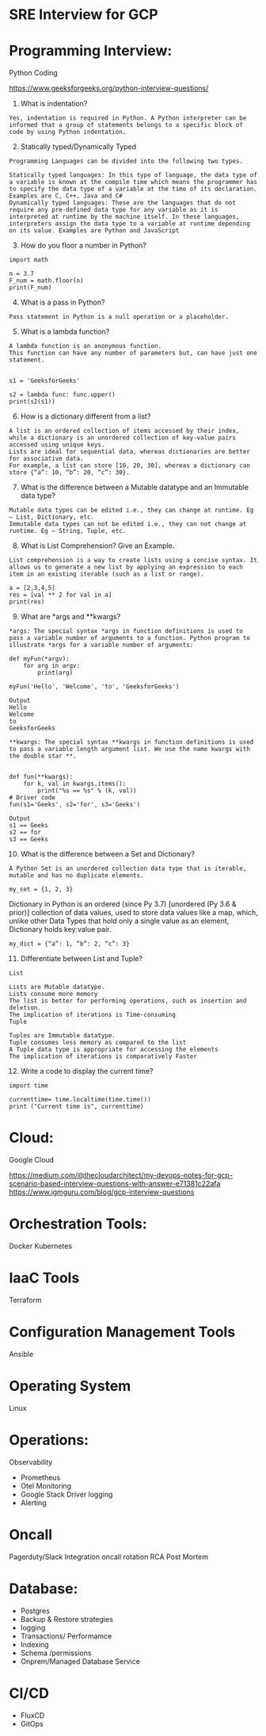 # SRE Interview for GCP

# Programming Interview:

Python Coding 

https://www.geeksforgeeks.org/python-interview-questions/
1. What is indentation?
```
Yes, indentation is required in Python. A Python interpreter can be informed that a group of statements belongs to a specific block of code by using Python indentation.
```
2. Statically typed/Dynamically Typed
```
Programming Languages can be divided into the following two types.

Statically typed languages: In this type of language, the data type of a variable is known at the compile time which means the programmer has to specify the data type of a variable at the time of its declaration. Examples are C, C++, Java and C#
Dynamically typed languages: These are the languages that do not require any pre-defined data type for any variable as it is interpreted at runtime by the machine itself. In these languages, interpreters assign the data type to a variable at runtime depending on its value. Examples are Python and JavaScript
```

3. How do you floor a number in Python?
```
import math

n = 3.7
F_num = math.floor(n)
print(F_num) 
```

4. What is a pass in Python?
```
Pass statement in Python is a null operation or a placeholder.
```

5. What is a lambda function?
```
A lambda function is an anonymous function. 
This function can have any number of parameters but, can have just one statement.


s1 = 'GeeksforGeeks'

s2 = lambda func: func.upper()
print(s2(s1))
```
6. How is a dictionary different from a list?
```
A list is an ordered collection of items accessed by their index, while a dictionary is an unordered collection of key-value pairs accessed using unique keys. 
Lists are ideal for sequential data, whereas dictionaries are better for associative data. 
For example, a list can store [10, 20, 30], whereas a dictionary can store {“a”: 10, “b”: 20, “c”: 30}.
```

7. What is the difference between a Mutable datatype and an Immutable data type?
```
Mutable data types can be edited i.e., they can change at runtime. Eg – List, Dictionary, etc.
Immutable data types can not be edited i.e., they can not change at runtime. Eg – String, Tuple, etc.
```
8. What is List Comprehension? Give an Example.
```
List comprehension is a way to create lists using a concise syntax. It allows us to generate a new list by applying an expression to each item in an existing iterable (such as a list or range).

a = [2,3,4,5]
res = [val ** 2 for val in a]
print(res)
```
9. What are *args and **kwargs?
```
*args: The special syntax *args in function definitions is used to pass a variable number of arguments to a function. Python program to illustrate *args for a variable number of arguments:

def myFun(*argv):
    for arg in argv:
        print(arg)

myFun('Hello', 'Welcome', 'to', 'GeeksforGeeks')

Output
Hello
Welcome
to
GeeksforGeeks
```

```
**kwargs: The special syntax **kwargs in function definitions is used to pass a variable length argument list. We use the name kwargs with the double star **.


def fun(**kwargs):
    for k, val in kwargs.items():
        print("%s == %s" % (k, val))
# Driver code
fun(s1='Geeks', s2='for', s3='Geeks')

Output
s1 == Geeks
s2 == for
s3 == Geeks
```
10. What is the difference between a Set and Dictionary?
```
A Python Set is an unordered collection data type that is iterable, mutable and has no duplicate elements.

my_set = {1, 2, 3}
```
Dictionary in Python is an ordered (since Py 3.7) [unordered (Py 3.6 & prior)] collection of data values, used to store data values like a map, which, unlike other Data Types that hold only a single value as an element, Dictionary holds key:value pair.
```
my_dict = {“a”: 1, “b”: 2, “c”: 3}
```
11. Differentiate between List and Tuple?

```
List

Lists are Mutable datatype.
Lists consume more memory
The list is better for performing operations, such as insertion and deletion.
The implication of iterations is Time-consuming
Tuple

Tuples are Immutable datatype.
Tuple consumes less memory as compared to the list
A Tuple data type is appropriate for accessing the elements
The implication of iterations is comparatively Faster
```
12. Write a code to display the current time?
```
import time

currenttime= time.localtime(time.time())
print ("Current time is", currenttime)
```


# Cloud:
Google Cloud

https://medium.com/@thecloudarchitect/my-devops-notes-for-gcp-scenario-based-interview-questions-with-answer-e71381c22afa
https://www.igmguru.com/blog/gcp-interview-questions

# Orchestration Tools:
Docker
Kubernetes

# IaaC Tools
Terraform

# Configuration Management Tools
Ansible 

# Operating System
Linux


# Operations:
Observability 
- Prometheus 
- Otel Monitoring
- Google Stack Driver logging 
- Alerting 

# Oncall 
Pagerduty/Slack Integration
oncall rotation 
RCA
Post Mortem 

# Database:
- Postgres
- Backup & Restore strategies 
- logging 
- Transactions/ Performamce 
- Indexing 
- Schema /permissions 
- Onprem/Managed Database Service 

# CI/CD
- FluxCD
- GitOps

